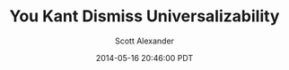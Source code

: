 ---
layout: podcast
title: "You Kant Dismiss Universalizability"
author: Scott Alexander
description: https://slatestarcodex.com/2014/05/16/you-kant-dismiss-universalizability/
date: 2014-05-16 20:46:00 PDT
length: 3693143
duration: 923
guid: you-kant-dismiss-universalizability
---